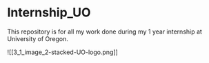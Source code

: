 # Internship_UO
This repository is for all my work done during my 1 year internship at University of Oregon.

![[3_1_image_2-stacked-UO-logo.png]]